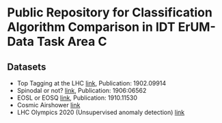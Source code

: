 # Public Repository for Classification Algorithm Comparison in IDT ErUM-Data Task Area C

## Datasets

   * Top Tagging at the LHC [link](https://docs.google.com/document/d/1Hcuc6LBxZNX16zjEGeq16DAzspkDC4nDTyjMp1bWHRo/edit?usp=sharing), Publication: 1902.09914
   * Spinodal or not? [link](https://vfs.fias.science/d/fa35025bf2/?p=/Example-Datasets-classification/Spinodal-or-not), Publication: 1906:06562
   * EOSL or EOSQ [link](https://vfs.fias.science/d/fa35025bf2/?p=/Example-Datasets-classification/EOSL-or-EOSQ), Publication: 1910.11530
   * Cosmic Airshower [link](https://desycloud.desy.de/index.php/s/QZ5kJGdKcPryaaf)
   * LHC Olympics 2020 (Unsupervised anomaly detection) [link](https://lhco2020.github.io/homepage/)
